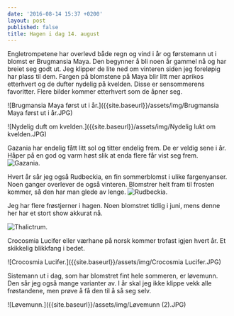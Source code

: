 ```yaml
---
date: '2016-08-14 15:37 +0200'
layout: post
published: false
title: Hagen i dag 14. august
---
```


Engletrompetene har overlevd både regn og vind i år og førstemann ut i blomst er Brugmansia Maya. Den begynner å bli noen år gammel nå og har breiet seg godt ut. Jeg klipper de lite ned om vinteren siden jeg foreløpig har plass til dem. Fargen på blomstene på Maya blir litt mer aprikos etterhvert og de dufter nydelig på kvelden. Disse er sensommerens favoritter. Flere bilder kommer etterhvert som de åpner seg.

![Brugmansia Maya først ut i år.]({{site.baseurl}}/assets/img/Brugmansia Maya først ut i år.JPG)

![Nydelig duft om kvelden.]({{site.baseurl}}/assets/img/Nydelig lukt om kvelden.JPG)

<!--more-->

Gazania har endelig fått litt sol og titter endelig frem. De er veldig sene i år. Håper på en god og varm høst slik at enda flere får vist seg frem.
![Gazania.]({{site.baseurl}}/assets/img/Gazania.JPG)

Hvert år sår jeg også Rudbeckia, en fin sommerblomst i ulike fargenyanser. Noen ganger overlever de også vinteren. Blomstrer helt fram til frosten kommer, så den har man glede av lenge.
![Rudbeckia.]({{site.baseurl}}/assets/img/Rudbeckia.JPG)

Jeg har flere frøstjerner i hagen. Noen blomstret tidlig i juni, mens denne her har et stort show akkurat nå. 

![Thalictrum.]({{site.baseurl}}/assets/img/Thalictrum.JPG)

Crocosmia Lucifer eller værhane på norsk kommer trofast igjen hvert år. Et skikkelig blikkfang i bedet. 

![Crocosmia Lucifer.]({{site.baseurl}}/assets/img/Crocosmia Lucifer.JPG)

Sistemann ut i dag, som har blomstret fint hele sommeren, er løvemunn. Den sår jeg også mange varianter av. I år skal jeg ikke klippe vekk alle frøstandene, men prøve å få den til å så seg selv. 

![Løvemunn.]({{site.baseurl}}/assets/img/Løvemunn (2).JPG)





